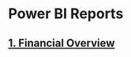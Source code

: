 # Power BI Reports
## [1. Financial Overview](https://github.com/Qehh/Power_BI_Report/tree/main/Financial%20Overview)



